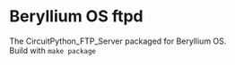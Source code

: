 # Beryllium OS ftpd
The CircuitPython_FTP_Server packaged for Beryllium OS.
<br />
Build with <code>make package</code>
